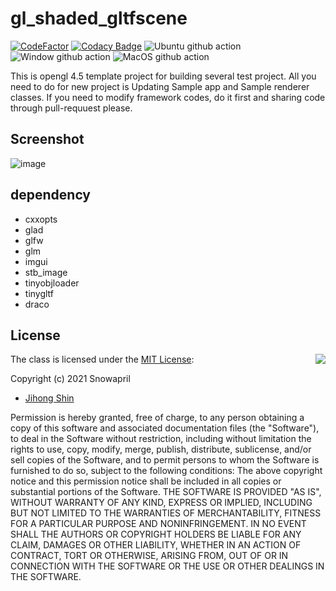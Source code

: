 # gl_shaded_gltfscene

[![CodeFactor](https://www.codefactor.io/repository/github/snowapril/gl_shaded_gltfscene/badge)](https://www.codefactor.io/repository/github/snowapril/gl_shaded_gltfscene)
[![Codacy Badge](https://app.codacy.com/project/badge/Grade/82c7218998df4b4eb236ad21ae96c1fe)](https://www.codacy.com/gh/Snowapril/gl_shaded_gltfscene/dashboard?utm_source=github.com&amp;utm_medium=referral&amp;utm_content=Snowapril/gl_shaded_gltfscene&amp;utm_campaign=Badge_Grade)
![Ubuntu github action](https://github.com/Snowapril/gl_shaded_gltfscene/actions/workflows/ubuntu.yml/badge.svg?branch=main)
![Window github action](https://github.com/Snowapril/gl_shaded_gltfscene/actions/workflows/window.yml/badge.svg?branch=main)
![MacOS github action](https://github.com/Snowapril/gl_shaded_gltfscene/actions/workflows/macos.yml/badge.svg?branch=main)

This is opengl 4.5 template project for building several test project.
All you need to do for new project is Updating Sample app and Sample renderer classes.
If you need to modify framework codes, do it first and sharing code through pull-requuest please.

## Screenshot
![image](https://user-images.githubusercontent.com/24654975/119116611-5d9c8700-ba63-11eb-8ecd-1682741b70bc.png)

## dependency
*   cxxopts
*   glad
*   glfw
*   glm
*   imgui
*   stb_image
*   tinyobjloader
*   tinygltf
*   draco

## License
<img align="right" src="http://opensource.org/trademarks/opensource/OSI-Approved-License-100x137.png">

The class is licensed under the [MIT License](http://opensource.org/licenses/MIT):

Copyright (c) 2021 Snowapril
*   [Jihong Shin](https://github.com/Snowapril)

Permission is hereby granted, free of charge, to any person obtaining a copy of this software and associated documentation files (the "Software"), to deal in the Software without restriction, including without limitation the rights to use, copy, modify, merge, publish, distribute, sublicense, and/or sell copies of the Software, and to permit persons to whom the Software is furnished to do so, subject to the following conditions:
The above copyright notice and this permission notice shall be included in all copies or substantial portions of the Software.
THE SOFTWARE IS PROVIDED "AS IS", WITHOUT WARRANTY OF ANY KIND, EXPRESS OR IMPLIED, INCLUDING BUT NOT LIMITED TO THE WARRANTIES OF MERCHANTABILITY, FITNESS FOR A PARTICULAR PURPOSE AND NONINFRINGEMENT. IN NO EVENT SHALL THE AUTHORS OR COPYRIGHT HOLDERS BE LIABLE FOR ANY CLAIM, DAMAGES OR OTHER LIABILITY, WHETHER IN AN ACTION OF CONTRACT, TORT OR OTHERWISE, ARISING FROM, OUT OF OR IN CONNECTION WITH THE SOFTWARE OR THE USE OR OTHER DEALINGS IN THE SOFTWARE.
